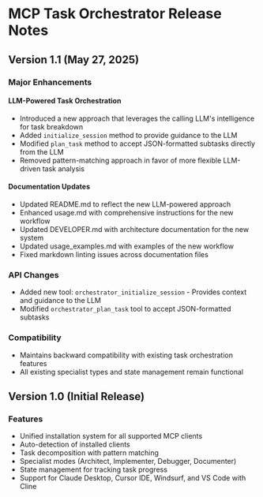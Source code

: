 # MCP Task Orchestrator Release Notes

## Version 1.1 (May 27, 2025)

### Major Enhancements

#### LLM-Powered Task Orchestration

- Introduced a new approach that leverages the calling LLM's intelligence for task breakdown
- Added `initialize_session` method to provide guidance to the LLM
- Modified `plan_task` method to accept JSON-formatted subtasks directly from the LLM
- Removed pattern-matching approach in favor of more flexible LLM-driven task analysis

#### Documentation Updates

- Updated README.md to reflect the new LLM-powered approach
- Enhanced usage.md with comprehensive instructions for the new workflow
- Updated DEVELOPER.md with architecture documentation for the new system
- Updated usage_examples.md with examples of the new workflow
- Fixed markdown linting issues across documentation files

### API Changes

- Added new tool: `orchestrator_initialize_session` - Provides context and guidance to the LLM
- Modified `orchestrator_plan_task` tool to accept JSON-formatted subtasks

### Compatibility

- Maintains backward compatibility with existing task orchestration features
- All existing specialist types and state management remain functional

## Version 1.0 (Initial Release)

### Features

- Unified installation system for all supported MCP clients
- Auto-detection of installed clients
- Task decomposition with pattern matching
- Specialist modes (Architect, Implementer, Debugger, Documenter)
- State management for tracking task progress
- Support for Claude Desktop, Cursor IDE, Windsurf, and VS Code with Cline
